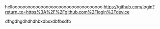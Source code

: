 #
hellooooooooooooooooooooooooooooooooooo
https://github.com/login?return_to=https%3A%2F%2Fgithub.com%2Flogin%2Fdevice




dfhgdhgdhdhdhbxdbsxdbfbsdfb
